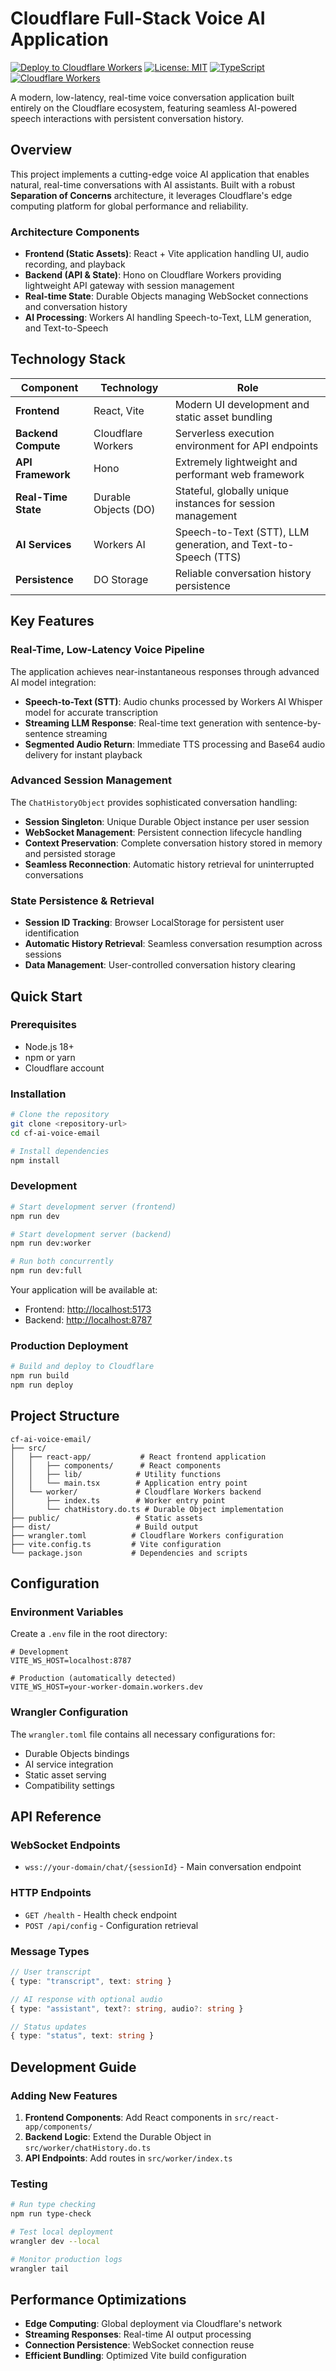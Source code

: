 # Cloudflare Full-Stack Voice AI Application

[![Deploy to Cloudflare Workers](https://deploy.workers.cloudflare.com/button)](https://deploy.workers.cloudflare.com/)
[![License: MIT](https://img.shields.io/badge/License-MIT-yellow.svg)](https://opensource.org/licenses/MIT)
[![TypeScript](https://img.shields.io/badge/TypeScript-007ACC?logo=typescript&logoColor=white)](https://www.typescriptlang.org/)
[![Cloudflare Workers](https://img.shields.io/badge/Cloudflare-Workers-F38020?logo=cloudflare&logoColor=white)](https://workers.cloudflare.com/)

A modern, low-latency, real-time voice conversation application built entirely on the Cloudflare ecosystem, featuring seamless AI-powered speech interactions with persistent conversation history.

## Overview

This project implements a cutting-edge voice AI application that enables natural, real-time conversations with AI assistants. Built with a robust **Separation of Concerns** architecture, it leverages Cloudflare's edge computing platform for global performance and reliability.

### Architecture Components

- **Frontend (Static Assets)**: React + Vite application handling UI, audio recording, and playback
- **Backend (API & State)**: Hono on Cloudflare Workers providing lightweight API gateway with session management
- **Real-time State**: Durable Objects managing WebSocket connections and conversation history
- **AI Processing**: Workers AI handling Speech-to-Text, LLM generation, and Text-to-Speech

## Technology Stack

| Component | Technology | Role |
|-----------|------------|------|
| **Frontend** | React, Vite | Modern UI development and static asset bundling |
| **Backend Compute** | Cloudflare Workers | Serverless execution environment for API endpoints |
| **API Framework** | Hono | Extremely lightweight and performant web framework |
| **Real-Time State** | Durable Objects (DO) | Stateful, globally unique instances for session management |
| **AI Services** | Workers AI | Speech-to-Text (STT), LLM generation, and Text-to-Speech (TTS) |
| **Persistence** | DO Storage | Reliable conversation history persistence |

## Key Features

### Real-Time, Low-Latency Voice Pipeline

The application achieves near-instantaneous responses through advanced AI model integration:

- **Speech-to-Text (STT)**: Audio chunks processed by Workers AI Whisper model for accurate transcription
- **Streaming LLM Response**: Real-time text generation with sentence-by-sentence streaming
- **Segmented Audio Return**: Immediate TTS processing and Base64 audio delivery for instant playback

### Advanced Session Management

The `ChatHistoryObject` provides sophisticated conversation handling:

- **Session Singleton**: Unique Durable Object instance per user session
- **WebSocket Management**: Persistent connection lifecycle handling
- **Context Preservation**: Complete conversation history stored in memory and persisted storage
- **Seamless Reconnection**: Automatic history retrieval for uninterrupted conversations

### State Persistence & Retrieval

- **Session ID Tracking**: Browser LocalStorage for persistent user identification
- **Automatic History Retrieval**: Seamless conversation resumption across sessions  
- **Data Management**: User-controlled conversation history clearing

## Quick Start

### Prerequisites

- Node.js 18+ 
- npm or yarn
- Cloudflare account

### Installation

```bash
# Clone the repository
git clone <repository-url>
cd cf-ai-voice-email

# Install dependencies
npm install
```

### Development

```bash
# Start development server (frontend)
npm run dev

# Start development server (backend)
npm run dev:worker

# Run both concurrently
npm run dev:full
```

Your application will be available at:
- Frontend: [http://localhost:5173](http://localhost:5173)
- Backend: [http://localhost:8787](http://localhost:8787)

### Production Deployment

```bash
# Build and deploy to Cloudflare
npm run build
npm run deploy
```

## Project Structure

```
cf-ai-voice-email/
├── src/
│   ├── react-app/           # React frontend application
│   │   ├── components/      # React components
│   │   ├── lib/            # Utility functions
│   │   └── main.tsx        # Application entry point
│   └── worker/             # Cloudflare Workers backend
│       ├── index.ts        # Worker entry point
│       └── chatHistory.do.ts # Durable Object implementation
├── public/                 # Static assets
├── dist/                   # Build output
├── wrangler.toml          # Cloudflare Workers configuration
├── vite.config.ts         # Vite configuration
└── package.json           # Dependencies and scripts
```

## Configuration

### Environment Variables

Create a `.env` file in the root directory:

```env
# Development
VITE_WS_HOST=localhost:8787

# Production (automatically detected)
VITE_WS_HOST=your-worker-domain.workers.dev
```

### Wrangler Configuration

The `wrangler.toml` file contains all necessary configurations for:
- Durable Objects bindings
- AI service integration
- Static asset serving
- Compatibility settings

## API Reference

### WebSocket Endpoints

- `wss://your-domain/chat/{sessionId}` - Main conversation endpoint

### HTTP Endpoints

- `GET /health` - Health check endpoint
- `POST /api/config` - Configuration retrieval

### Message Types

```typescript
// User transcript
{ type: "transcript", text: string }

// AI response with optional audio
{ type: "assistant", text?: string, audio?: string }

// Status updates
{ type: "status", text: string }
```

## Development Guide

### Adding New Features

1. **Frontend Components**: Add React components in `src/react-app/components/`
2. **Backend Logic**: Extend the Durable Object in `src/worker/chatHistory.do.ts`
3. **API Endpoints**: Add routes in `src/worker/index.ts`

### Testing

```bash
# Run type checking
npm run type-check

# Test local deployment
wrangler dev --local

# Monitor production logs
wrangler tail
```

## Performance Optimizations

- **Edge Computing**: Global deployment via Cloudflare's network
- **Streaming Responses**: Real-time AI output processing
- **Connection Persistence**: WebSocket connection reuse
- **Efficient Bundling**: Optimized Vite build configuration